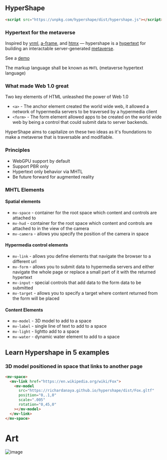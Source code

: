 ## HyperShape

```html
<script src="https://unpkg.com/hypershape/dist/hypershape.js"></script>
```

### Hypertext for the metaverse

Inspired by [vrml](https://en.wikipedia.org/wiki/VRML), [a-frame](https://aframe.io/), and [htmx](https://htmx.org/) — hypershape is a [hypertext](https://en.wikipedia.org/wiki/Hypertext) for building an interactable server-generated [metaverse](https://en.wikipedia.org/wiki/Metaverse).

See a [demo](https://richardanaya.github.io/hypershape/dist/)

The markup language shall be known as `MHTL` (metaverse hypertext language)

### What made Web 1.0 great

Two key elements of HTML unleashed the power of Web 1.0

- `<a>` - The anchor element created the world wide web, it allowed a network of hypermedia servers to be traversed by a hypermedia client
- `<form>` - The form element allowed apps to be created on the world wide web by being a control that could submit data to server backends.

HyperShape aims to capitalize on these two ideas as it's foundations to make a metaverse that is traversable and modifiable.

### Principles

- WebGPU support by default
- Support PBR only
- Hypertext only behavior via MHTL
- Be future forward for augmented reality

### MHTL Elements

#### Spatial elements
* `mv-space` - container for the root space which content and controls are attached to
* `mv-hud` - container for the root space which content and controls are attached to in the view of the camera
* `mv-camera` - allows you specify the position of the camera in space

#### Hypermedia control elements
* `mv-link` - allows you define elements that navigate the browser to a different url
* `mv-form` - allows you to submit data to hypermedia servers and either navigate the whole page or replace a small part of it with the returned hypertext
* `mv-input` - special controls that add data to the form data to be submitted
* `mv-target` - allows you to specify a target where content returned from the form will be placed

#### Content Elements
* `mv-model` - 3D model to add to a space
* `mv-label` - single line of text to add to a space
* `mv-light` - lightto add to a space
* `mv-water` - dynamic water element to add to a space

## Learn Hypershape in 5 examples

### 3D model positioned in space that links to another page

```html
<mv-space>
  <mv-link href="https://en.wikipedia.org/wiki/Fox">
    <mv-model
      src="https://richardanaya.github.io/hypershape/dist/Fox.gltf"
      position="0,.1,0"
      scale=".005"
      rotation="0,45,0"
    ></mv-model>
  </mv-link>
</mv-space>
```


# Art

![image](https://github.com/richardanaya/hypershape/assets/294042/8da712bf-ce75-48b5-ac14-4ff8a759f146)

